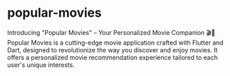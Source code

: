 # popular-movies
Introducing "Popular Movies" – Your Personalized Movie Companion 🎬🍿  
Popular Movies is a cutting-edge movie application crafted with Flutter and Dart, designed to revolutionize the way you discover and enjoy movies. It offers a personalized movie recommendation experience tailored to each user's unique interests.

